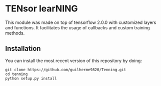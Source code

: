 # TENsor learNING

This module was made on top of tensorflow 2.0.0 with customized layers and functions. It facilitates the usage of callbacks and custom training methods.

## Installation

You can install the most recent version of this repository by doing:

```shell
git clone https://github.com/guilherme9820/Tenning.git
cd tenning
python setup.py install
```

